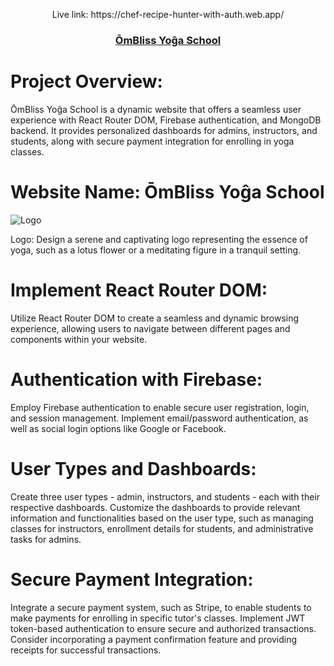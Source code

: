 <p align="center">Live link: https://chef-recipe-hunter-with-auth.web.app/</p>
<h3 align="center"><a href="https://chef-recipe-hunter-with-auth.web.app/">ŌmBliss Yoĝa School</a></h3>

# Project Overview:

ŌmBliss Yoĝa School is a dynamic website that offers a seamless user experience with React Router DOM, Firebase authentication, and MongoDB backend. It provides personalized dashboards for admins, instructors, and students, along with secure payment integration for enrolling in yoga classes.

# Website Name: ŌmBliss Yoĝa School

![Logo](https://i.ibb.co/1v7xsrY/Dark-Green-White-Modern-Yoga-Logo.png)

Logo: Design a serene and captivating logo representing the essence of yoga, such as a lotus flower or a meditating figure in a tranquil setting.

# Implement React Router DOM:

Utilize React Router DOM to create a seamless and dynamic browsing experience, allowing users to navigate between different pages and components within your website.

# Authentication with Firebase:

Employ Firebase authentication to enable secure user registration, login, and session management. Implement email/password authentication, as well as social login options like Google or Facebook.

# User Types and Dashboards:

Create three user types - admin, instructors, and students - each with their respective dashboards. Customize the dashboards to provide relevant information and functionalities based on the user type, such as managing classes for instructors, enrollment details for students, and administrative tasks for admins.

# Secure Payment Integration:

Integrate a secure payment system, such as Stripe, to enable students to make payments for enrolling in specific tutor's classes. Implement JWT token-based authentication to ensure secure and authorized transactions. Consider incorporating a payment confirmation feature and providing receipts for successful transactions.
